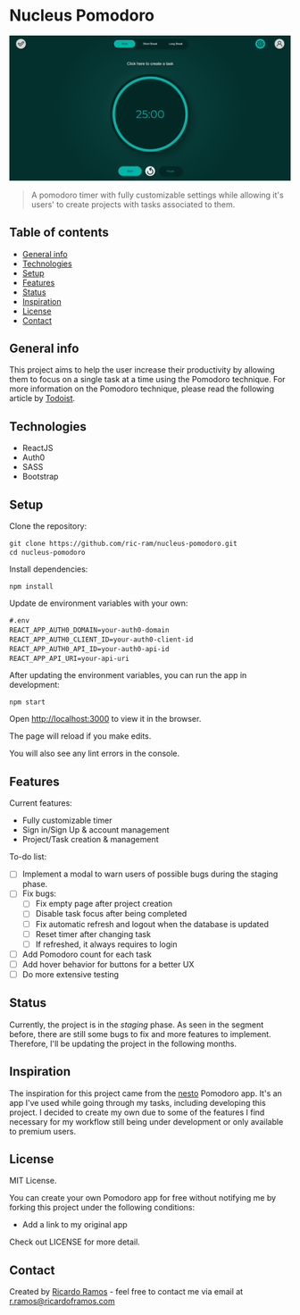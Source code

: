 # Nucleus Pomodoro

![Example screenshot](./images/screenshot-nucleus.png)

> A pomodoro timer with fully customizable settings while allowing it's users' to create projects with tasks associated to them.

## Table of contents

- [General info](#general-info)
- [Technologies](#technologies)
- [Setup](#setup)
- [Features](#features)
- [Status](#status)
- [Inspiration](#inspiration)
- [License](#license)
- [Contact](#contact)

## General info

This project aims to help the user increase their productivity by allowing them to focus on a single task at a time using the Pomodoro technique. For more information on the Pomodoro technique, please read the following article by [Todoist](https://todoist.com/productivity-methods/pomodoro-technique).

## Technologies

- ReactJS
- Auth0
- SASS
- Bootstrap

## Setup

Clone the repository:

~~~linux
git clone https://github.com/ric-ram/nucleus-pomodoro.git
cd nucleus-pomodoro
~~~

Install dependencies:

~~~linux
npm install
~~~

Update de environment variables with your own:

~~~txt
#.env
REACT_APP_AUTH0_DOMAIN=your-auth0-domain
REACT_APP_AUTH0_CLIENT_ID=your-auth0-client-id
REACT_APP_AUTH0_API_ID=your-auth0-api-id
REACT_APP_API_URI=your-api-uri
~~~

After updating the environment variables, you can run the app in development:

~~~linux
npm start
~~~

Open <http://localhost:3000> to view it in the browser.

The page will reload if you make edits.

You will also see any lint errors in the console.

## Features

Current features:

- Fully customizable timer
- Sign in/Sign Up & account management
- Project/Task creation & management

To-do list:

- [ ] Implement a modal to warn users of possible bugs during the staging phase.
- [ ] Fix bugs:
  - [ ] Fix empty page after project creation
  - [ ] Disable task focus after being completed
  - [ ] Fix automatic refresh and logout when the database is updated
  - [ ] Reset timer after changing task
  - [ ] If refreshed, it always requires to login
- [ ] Add Pomodoro count for each task
- [ ] Add hover behavior for buttons for a better UX
- [ ] Do more extensive testing

## Status

Currently, the project is in the _staging_ phase. As seen in the segment before, there are still some bugs to fix and more features to implement. Therefore, I'll be updating the project in the following months.

## Inspiration

The inspiration for this project came from the [nesto](https://nesto.cc/) Pomodoro app. It's an app I've used while going through my tasks, including developing this project. I decided to create my own due to some of the features I find necessary for my workflow still being under development or only available to premium users.

## License

MIT License.

You can create your own Pomodoro app for free without notifying me by forking this project under the following conditions:

- Add a link to my original app

Check out LICENSE for more detail.

## Contact

Created by [Ricardo Ramos](https://github.com/ric-ram/) - feel free to contact me via email at [r.ramos@ricardoframos.com](mailto:ramos@ricardoframos.com)
